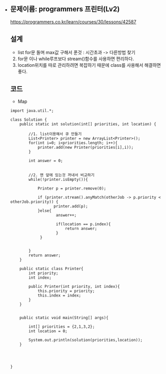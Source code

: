 - ## 문제이름: programmers 프린터(Lv2)

  https://programmers.co.kr/learn/courses/30/lessons/42587

  ## 설계

  - list for문 돌며 max값 구해서 푼것 : 시간초과 -> 다른방법 찾기
  2. for문 이나 while루프보다 stream()함수를 사용하면 편리하다.
  3. location위치를 따로 관리하려면 복잡하기 때문에 class를 사용해서 해결하면 좋다.

  ## 코드

  - Map

  ```
  import java.util.*;
  
  class Solution {
      public static int solution(int[] priorities, int location) {
         
          //1. list이용해서 큐 만들기
          List<Printer> printer = new ArrayList<Printer>();
          for(int i=0; i<priorities.length; i++){
              printer.add(new Printer(priorities[i],i));
          }
          
          int answer = 0;
          
  
          //2. 맨 앞에 있는것 꺼내서 비교하기
          while(!printer.isEmpty()){
              
              Printer p = printer.remove(0);
                  
              if (printer.stream().anyMatch(otherJob -> p.priority < otherJob.priority)) { 
                     printer.add(p); 
              }else{
                      answer++;
                      
                      if(location == p.index){
                          return answer;
                      }
               }
              
              
          }
          return answer;
      }
      
      public static class Printer{
          int priority;
          int index;
          
          public Printer(int priority, int index){
              this.priority = priority;
              this.index = index;
          }
      }
      
      
      public static void main(String[] args){
          
          int[] priorities = {2,1,3,2};
          int location = 0;
          
          System.out.println(solution(priorities,location));
      }
      
      
      
      
  }
  ```
